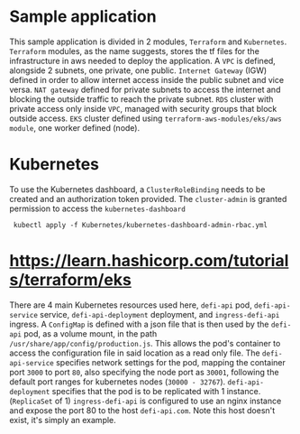 # Sample application

This sample application is divided in 2 modules, `Terraform` and `Kubernetes`.
`Terraform` modules, as the name suggests, stores the tf files for the infrastructure in aws needed to deploy the application.
A `VPC` is defined, alongside 2 subnets, one private, one public. 
`Internet Gateway` (IGW) defined in order to allow internet access inside the public subnet and vice versa.
`NAT gateway` defined for private subnets to access the internet and blocking the outside traffic to reach the private subnet.
`RDS` cluster with private access only inside `VPC`, managed with security groups that block outside access. 
`EKS` cluster defined using `terraform-aws-modules/eks/aws module`, one worker defined (node).

# Kubernetes

To use the Kubernetes dashboard, a `ClusterRoleBinding` needs to be created and an authorization token provided. The `cluster-admin` is granted permission to access the `kubernetes-dashboard`

``` kubectl apply -f Kubernetes/kubernetes-dashboard-admin-rbac.yml```

# https://learn.hashicorp.com/tutorials/terraform/eks

There are 4 main Kubernetes resources used here, `defi-api` pod, `defi-api-service` service, `defi-api-deployment` deployment, and `ingress-defi-api` ingress.
A `ConfigMap` is defined with a json file that is then used by the `defi-api` pod, as a volume mount, in the path `/usr/share/app/config/production.js`. This allows the pod's container to access the configuration file in said location as a read only file.
The `defi-api-service` specifies network settings for the pod, mapping the container port `3000` to port `80`, also specifying the node port as `30001`, following the default port ranges for kubernetes nodes (`30000 - 32767`).
`defi-api-deployment` specifies that the pod is to be replicated with 1 instance. (`ReplicaSet` of 1)
`ingress-defi-api` is configured to use an nginx instance and expose the port 80 to the host `defi-api.com`. Note this host doesn't exist, it's simply an example.